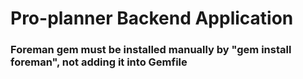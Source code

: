 # Pro-planner Backend Application
### Foreman gem must be installed manually by "gem install foreman", not adding it into Gemfile
